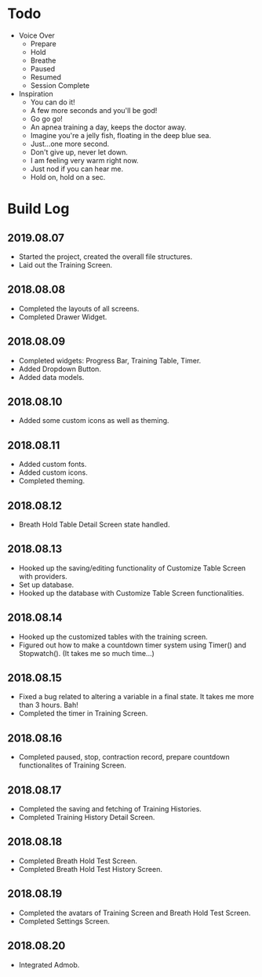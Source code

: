 # Todo
* Voice Over
  - Prepare
  - Hold
  - Breathe
  - Paused
  - Resumed
  - Session Complete
* Inspiration
  - You can do it!
  - A few more seconds and you'll be god!
  - Go go go!
  - An apnea training a day, keeps the doctor away.
  - Imagine you're a jelly fish, floating in the deep blue sea.
  - Just...one more second.
  - Don't give up, never let down.
  - I am feeling very warm right now.
  - Just nod if you can hear me.
  - Hold on, hold on a sec.

# Build Log
## 2019.08.07
* Started the project, created the overall file structures.
* Laid out the Training Screen.

## 2018.08.08
* Completed the layouts of all screens.
* Completed Drawer Widget.

## 2018.08.09
* Completed widgets: Progress Bar, Training Table, Timer.
* Added Dropdown Button.
* Added data models.

## 2018.08.10
* Added some custom icons as well as theming.

## 2018.08.11
* Added custom fonts.
* Added custom icons.
* Completed theming.

## 2018.08.12
* Breath Hold Table Detail Screen state handled.

## 2018.08.13
* Hooked up the saving/editing functionality of Customize Table Screen with providers.
* Set up database.
* Hooked up the database with Customize Table Screen functionalities.

## 2018.08.14
* Hooked up the customized tables with the training screen.
* Figured out how to make a countdown timer system using Timer() and Stopwatch(). (It takes me so much time...)

## 2018.08.15
* Fixed a bug related to altering a variable in a final state. It takes me more than 3 hours. Bah!
* Completed the timer in Training Screen.

## 2018.08.16
* Completed paused, stop, contraction record, prepare countdown functionalites of Training Screen.

## 2018.08.17
* Completed the saving and fetching of Training Histories.
* Completed Training History Detail Screen.

## 2018.08.18
* Completed Breath Hold Test Screen.
* Completed Breath Hold Test History Screen.

## 2018.08.19
* Completed the avatars of Training Screen and Breath Hold Test Screen.
* Completed Settings Screen.

## 2018.08.20
* Integrated Admob.